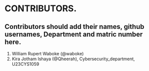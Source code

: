 # CONTRIBUTORS.
## Contributors should add their names, github usernames, Department and matric number here.
<ol>
<li>William Rupert Waboke (@waboke)
<li>Kira Jotham Ishaya (@Qheerah), Cybersecurity_department, U23CYS1059</li>
</ol>
